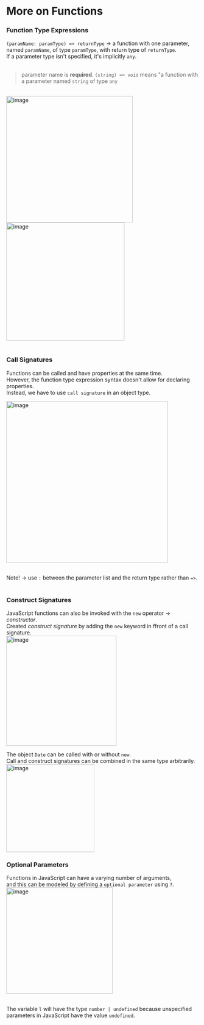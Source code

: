 # More on Functions

### Function Type Expressions
`(paramName: paramType) => returnType`
&rarr; a function with one parameter, named `paramName`, of type `paramType`, with return type of `returnType`.  
If a parameter type isn't specified, it's implicitly `any`.  
<br/>
> parameter name is **required**.
> `(string) => void` means "a function with a parameter named `string` of type `any`
<br/>
<img width="332" alt="image" src="https://user-images.githubusercontent.com/43084680/177781133-2fc27011-f57e-4510-8be7-80efdf1c5af3.png"><br/>
<img width="310" alt="image" src="https://user-images.githubusercontent.com/43084680/177781408-ba2637e9-4227-4173-8a17-52b3e1dd62cf.png"><br/>
<br/>

### Call Signatures
Functions can be called and have properties at the same time.  
However, the function type expression syntax doesn't allow for declaring properties.  
Instead, we have to use `call signature` in an object type. 

<img width="424" alt="image" src="https://user-images.githubusercontent.com/43084680/177784006-7309190d-daf8-4cc2-98a7-a7c3ee8d12a6.png"><br/>
<br/>

Note! &rarr; use `:` between the parameter list and the return type rather than `=>`.  
<br/>

### Construct Signatures

JavaScript functions can also be invoked with the `new` operator &rarr; *constructor*.  
Created *construct signature* by adding the `new` keyword in ffront of a call signature.  
<img width="289" alt="image" src="https://user-images.githubusercontent.com/43084680/177786030-1c943a86-98d6-48c5-9e83-e300c891a95f.png"><br/>

The object `Date` can be called with or without `new`.  
Call and construct signatures can be combined in the same type arbitrarily.  
<img width="231" alt="image" src="https://user-images.githubusercontent.com/43084680/177786260-ac840b0e-0e78-4976-9a6c-bf54f280b9fb.png"><br/>

### Optional Parameters

Functions in JavaScript can have a varying number of arguments,  
and this can be modeled by defining a `optional parameter` using `?`.  
<img width="279" alt="image" src="https://user-images.githubusercontent.com/43084680/178284080-4d0e05ce-195e-4430-9f74-a7d8711fe621.png"><br/>
<br/>

The variable `l` will have the type `number | undefined` because unspecified parameters in JavaScript have the value `undefined`.  



